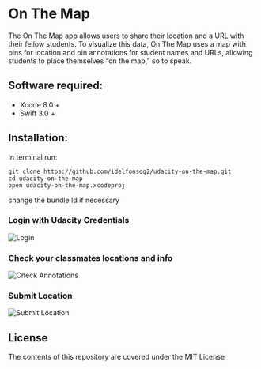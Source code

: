 # On The Map

The On The Map app allows users to share their location and a URL with their fellow students. To visualize this data, On The Map uses a map with pins for location and pin annotations for student names and URLs, allowing students to place themselves “on the map,” so to speak.

## Software required:
- Xcode 8.0 +
- Swift 3.0 +

## Installation:
In terminal run:
```
git clone https://github.com/idelfonsog2/udacity-on-the-map.git
cd udacity-on-the-map
open udacity-on-the-map.xcodeproj
```

change the bundle Id if necessary

### Login with Udacity Credentials
![Login](https://media.giphy.com/media/xT39CWEJhjblmoMsmY/giphy.gif)

### Check your classmates locations and info
![Check Annotations](https://media.giphy.com/media/xT39DfLZT8tmsHyRt6/giphy.gif)

### Submit Location
![Submit Location](https://media.giphy.com/media/3o6vXX5uqfRe4GAtLG/giphy.gif)

## License
The contents of this repository are covered under the MIT License
